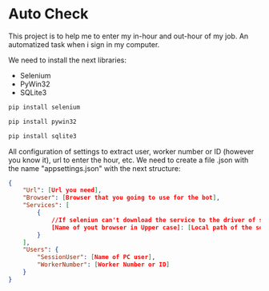 # Auto Check

This project is to help me to enter my in-hour and out-hour of my job. An automatized task when i sign in my computer.

We need to install the next libraries:

- Selenium
- PyWin32
- SQLite3

```cmd
pip install selenium

pip install pywin32

pip install sqlite3
```

All configuration of settings to extract user, worker number or ID (however you know it), url to enter the hour, etc. We need to create a file .json with the name "appsettings.json" with the next structure:

```json
{
    "Url": [Url you need],
    "Browser": [Browser that you going to use for the bot],
    "Services": [
        {
            //If seleniun can't download the service to the driver of seleniu of the browser you want to use, you need to fill this object.
            [Name of yout browser in Upper case]: [Local path of the service]
        }
    ],
    "Users": {
        "SessionUser": [Name of PC user],
        "WorkerNumber": [Worker Number or ID] 
    }
}
```